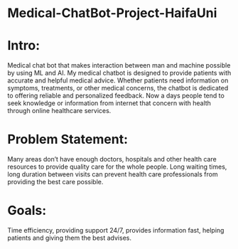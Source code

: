 # Medical-ChatBot-Project-HaifaUni

# Intro:

Medical chat bot that makes interaction between man and machine possible by using ML and AI.
My medical chatbot is designed to provide patients with accurate and helpful medical advice. Whether patients need information on symptoms, treatments, or other medical concerns, the chatbot is dedicated to offering reliable and personalized feedback.
Now a days people tend to seek knowledge or information from internet that concern with health through online healthcare services.

# Problem Statement:

Many areas don’t have enough doctors, hospitals and other health care resources to provide quality care for the whole people. Long waiting times, long duration between visits can prevent health care professionals from providing the best care possible.

# Goals:

Time efficiency, providing support 24/7, provides information fast, helping patients and giving them the best advises.
